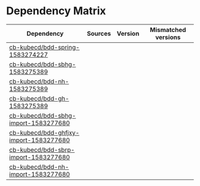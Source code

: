 # Dependency Matrix

Dependency | Sources | Version | Mismatched versions
---------- | ------- | ------- | -------------------
[cb-kubecd/bdd-spring-1583274227](https://github.com/cb-kubecd/bdd-spring-1583274227.git) |  | []() | 
[cb-kubecd/bdd-sbhg-1583275389](https://github.com/cb-kubecd/bdd-sbhg-1583275389.git) |  | []() | 
[cb-kubecd/bdd-nh-1583275389](https://github.com/cb-kubecd/bdd-nh-1583275389.git) |  | []() | 
[cb-kubecd/bdd-gh-1583275389](https://github.com/cb-kubecd/bdd-gh-1583275389.git) |  | []() | 
[cb-kubecd/bdd-sbhg-import-1583277680](https://github.com/cb-kubecd/bdd-sbhg-import-1583277680.git) |  | []() | 
[cb-kubecd/bdd-ghfjxy-import-1583277680](https://github.com/cb-kubecd/bdd-ghfjxy-import-1583277680.git) |  | []() | 
[cb-kubecd/bdd-sbrp-import-1583277680](https://github.com/cb-kubecd/bdd-sbrp-import-1583277680.git) |  | []() | 
[cb-kubecd/bdd-nh-import-1583277680](https://github.com/cb-kubecd/bdd-nh-import-1583277680.git) |  | []() | 
